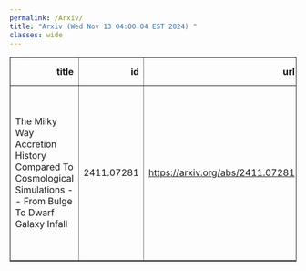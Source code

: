 ```yaml
---
permalink: /Arxiv/
title: "Arxiv (Wed Nov 13 04:00:04 EST 2024) "
classes: wide
---
```

<table border="1" class="dataframe">
  <thead>
    <tr style="text-align: right;">
      <th>title</th>
      <th>id</th>
      <th>url</th>
      <th>authors</th>
      <th>Local Authors</th>
    </tr>
  </thead>
  <tbody>
    <tr>
      <td>The Milky Way Accretion History Compared To Cosmological Simulations --   From Bulge To Dwarf Galaxy Infall</td>
      <td>2411.07281</td>
      <td><a href="https://arxiv.org/abs/2411.07281" target="_blank">https://arxiv.org/abs/2411.07281</a></td>
      <td>F. Hammer, Y. J. Jiao, G. A. Mamon, Y. B. Yang, I. Akib, P. Amram, H. F. Wang, J. L. Wang, L. Chemin</td>
      <td>Ji Wang</td>
    </tr>
  </tbody>
</table>